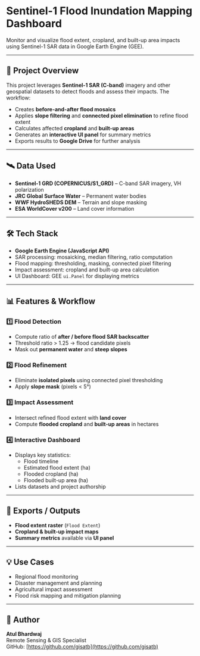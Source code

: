# Sentinel-1 Flood Inundation Mapping Dashboard

Monitor and visualize flood extent, cropland, and built-up area impacts using Sentinel-1 SAR data in Google Earth Engine (GEE).

---

## 📌 Project Overview

This project leverages **Sentinel-1 SAR (C-band)** imagery and other geospatial datasets to detect floods and assess their impacts. The workflow:

- Creates **before-and-after flood mosaics**  
- Applies **slope filtering** and **connected pixel elimination** to refine flood extent  
- Calculates affected **cropland** and **built-up areas**  
- Generates an **interactive UI panel** for summary metrics  
- Exports results to **Google Drive** for further analysis  

---

## 🛰️ Data Used

- **Sentinel-1 GRD (COPERNICUS/S1_GRD)** – C-band SAR imagery, VH polarization  
- **JRC Global Surface Water** – Permanent water bodies  
- **WWF HydroSHEDS DEM** – Terrain and slope masking  
- **ESA WorldCover v200** – Land cover information  

---

## 🛠️ Tech Stack

- **Google Earth Engine (JavaScript API)**  
- SAR processing: mosaicking, median filtering, ratio computation  
- Flood mapping: thresholding, masking, connected pixel filtering  
- Impact assessment: cropland and built-up area calculation  
- UI Dashboard: GEE `ui.Panel` for displaying metrics  

---

## 📊 Features & Workflow

### 1️⃣ Flood Detection
- Compute ratio of **after / before flood SAR backscatter**  
- Threshold ratio > 1.25 → flood candidate pixels  
- Mask out **permanent water** and **steep slopes**  

### 2️⃣ Flood Refinement
- Eliminate **isolated pixels** using connected pixel thresholding  
- Apply **slope mask** (pixels < 5°)  

### 3️⃣ Impact Assessment
- Intersect refined flood extent with **land cover**  
- Compute **flooded cropland** and **built-up areas** in hectares  

### 4️⃣ Interactive Dashboard
- Displays key statistics:
  - Flood timeline  
  - Estimated flood extent (ha)  
  - Flooded cropland (ha)  
  - Flooded built-up area (ha)  
- Lists datasets and project authorship  

---

## 📂 Exports / Outputs

- **Flood extent raster** (`Flood Extent`)  
- **Cropland & built-up impact maps**  
- **Summary metrics** available via **UI panel**  

---

## 💡 Use Cases

- Regional flood monitoring  
- Disaster management and planning  
- Agricultural impact assessment  
- Flood risk mapping and mitigation planning  

---

## 👤 Author

**Atul Bhardwaj**  
Remote Sensing & GIS Specialist  
GitHub: [https://github.com/gisatb](https://github.com/gisatb)
